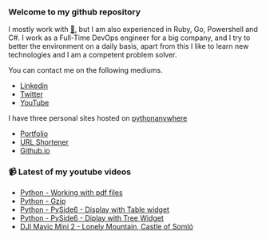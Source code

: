 ### Welcome to my github repository

I mostly work with [:snake:](https://www.python.org/), but I am also experienced in Ruby, Go, Powershell and C#. I work as a Full-Time DevOps engineer for a big company, and I try to better the environment on a daily basis, apart from this I like to learn new technologies and I am a competent problem solver.

You can contact me on the following mediums.
- [Linkedin](https://www.linkedin.com/in/r3ap3rpy)
- [Twitter](https://twitter.com/r3ap3rpy)
- [YouTube](https://www.youtube.com/channel/UC1qkMXH8d2I9DDAtBSeEHqg)

I have three personal sites hosted on [pythonanywhere](https://www.pythonanywhere.com/)
- [Portfolio](http://r3ap3rpy.pythonanywhere.com/)
- [URL Shortener](http://shortenpy.pythonanywhere.com/)
- [Github.io](https://r3ap3rpy.github.io/)

### :video_camera: Latest of my youtube videos
<!-- YOUTUBE:START -->
- [Python - Working with pdf files](https://www.youtube.com/watch?v=RnwIzIQsxC0)
- [Python - Gzip](https://www.youtube.com/watch?v=UfKkaVE6cU4)
- [Python - PySide6 - Display with Table widget](https://www.youtube.com/watch?v=Abrzn9oLQKA)
- [Python  - PySide6 - Diplay with Tree Widget](https://www.youtube.com/watch?v=GEJ0c2i3vJ0)
- [DJI Mavic Mini 2 - Lonely Mountain, Castle of Somló](https://www.youtube.com/watch?v=lOorn1EzfAY)
<!-- YOUTUBE:END -->

